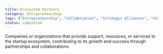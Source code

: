 ```yaml
---
title: Ecosystem Partners
category: Entrepreneurship
tags: ["Entrepreneurship", "Collaboration", "Strategic Alliances", "Startup Community"]
status: completed
---
```

Companies or organizations that provide support, resources, or services to the startup ecosystem, contributing to its growth and success through partnerships and collaborations.